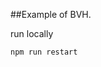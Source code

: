<!-- <p align="center">
  <img src="./screenshot/profile.jpg" alt=''>
</p> -->

##Example of BVH.  

run locally

```bash
npm run restart
```

<!-- run online [https://cornell-box.netlify.app](https://cornell-box.netlify.app)  -->